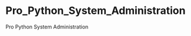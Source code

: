 Pro_Python_System_Administration
================================

Pro Python System Administration
